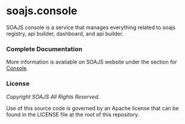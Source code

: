 # soajs.console

SOAJS console is a service that manages everything related to soajs registry, api builder, dashboard, and api builder.

### Complete Documentation
More information is available on SOAJS website under the section for [Console](https://soajsorg.atlassian.net/wiki/x/QYCmbw).

### License
*Copyright SOAJS All Rights Reserved.*

Use of this source code is governed by an Apache license that can be found in the LICENSE file at the root of this repository.
